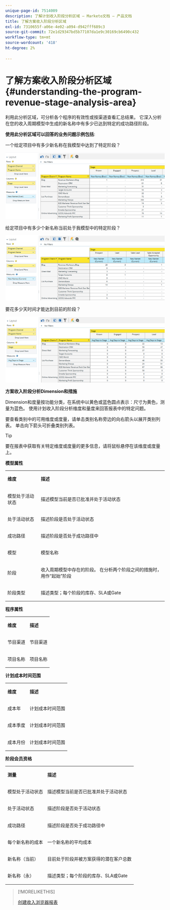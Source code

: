 ```yaml
---
unique-page-id: 7514009
description: 了解计划收入阶段分析区域 — Marketo文档 — 产品文档
title: 了解方案收入阶段分析区域
exl-id: 7310655f-a06e-4e02-a094-d942fff689c3
source-git-commit: 72e1d29347bd5b77107da1e9c30169cb6490c432
workflow-type: tm+mt
source-wordcount: '418'
ht-degree: 2%

---
```


# 了解方案收入阶段分析区域 {#understanding-the-program-revenue-stage-analysis-area}

利用此分析区域，可分析各个程序的有效性或按渠道查看汇总结果。 它深入分析在您的收入周期模型中生成的新名称中有多少已达到特定的成功路径阶段。

**使用此分析区域可以回答的业务问题示例包括**:

一个给定项目中有多少新名称在我模型中达到了特定阶段？

![](assets/one-3.png)

给定项目中有多少个新名称当前处于我模型中的特定阶段？

![](assets/two-3.png)

要花多少天时间才能达到目前的阶段？

![](assets/three-3.png)

**方案收入阶段分析Dimension和措施**

Dimension和度量按功能分类，在系统中以黄色或蓝色圆点表示：尺寸为黄色，测量为蓝色。 使用计划收入阶段分析维度和量度来回答报表中的特定问题。

要查看类别中的可用维度或度量，请单击类别名称旁边的向右箭头以展开类别列表。 单击向下箭头可折叠类别列表。

>[!TIP]
>
>要在报表中获取有关特定维度或度量的更多信息，请将鼠标悬停在该维度或度量上。

**模型属性**

<table> 
 <tbody> 
  <tr> 
   <td colspan="1" rowspan="1"><strong>维度</strong></td> 
   <td colspan="1" rowspan="1"><p><strong>描述</strong></p></td> 
  </tr> 
  <tr> 
   <td colspan="1" rowspan="1"><p>模型处于活动状态</p></td> 
   <td colspan="1" rowspan="1"><p>描述模型当前是否已批准并处于活动状态</p></td> 
  </tr> 
  <tr> 
   <td colspan="1" rowspan="1"><p>处于活动状态</p></td> 
   <td colspan="1" rowspan="1"><p>描述阶段是否处于活动状态</p></td> 
  </tr> 
  <tr> 
   <td colspan="1" rowspan="1"><p>成功路径</p></td> 
   <td colspan="1" rowspan="1"><p>描述阶段是否处于成功路径中</p></td> 
  </tr> 
  <tr> 
   <td colspan="1" rowspan="1"><p>模型</p></td> 
   <td colspan="1" rowspan="1"><p>模型名称</p></td> 
  </tr> 
  <tr> 
   <td colspan="1" rowspan="1"><p>阶段</p></td> 
   <td colspan="1" rowspan="1"><p>收入周期模型中存在的阶段。 在分析两个阶段之间的措施时，用作“起始”阶段</p></td> 
  </tr> 
  <tr> 
   <td colspan="1" rowspan="1"><p>阶段类型</p></td> 
   <td colspan="1" rowspan="1"><p>描述类型；每个阶段的库存、SLA或Gate</p></td> 
  </tr> 
 </tbody> 
</table>

**程序属性**

<table> 
 <tbody> 
  <tr> 
   <td colspan="1" rowspan="1"><p><strong>维度</strong></p></td> 
   <td colspan="1" rowspan="1"><p><strong>描述</strong></p></td> 
  </tr> 
  <tr> 
   <td colspan="1" rowspan="1"><p>节目渠道</p></td> 
   <td colspan="1" rowspan="1"><p>节目渠道</p></td> 
  </tr> 
  <tr> 
   <td colspan="1" rowspan="1"><p>项目名称</p></td> 
   <td colspan="1" rowspan="1"><p>项目名称</p></td> 
  </tr> 
 </tbody> 
</table>

**计划成本时间范围**

<table> 
 <tbody> 
  <tr> 
   <td colspan="1" rowspan="1"><p><strong>维度</strong></p></td> 
   <td colspan="1" rowspan="1"><p><strong>描述</strong></p></td> 
  </tr> 
  <tr> 
   <td colspan="1" rowspan="1"><p>成本年</p></td> 
   <td colspan="1" rowspan="1"><p>计划成本时间范围</p></td> 
  </tr> 
  <tr> 
   <td colspan="1" rowspan="1"><p>成本季度</p></td> 
   <td colspan="1" rowspan="1"><p>计划成本时间范围</p></td> 
  </tr> 
  <tr> 
   <td colspan="1" rowspan="1"><p>成本月份</p></td> 
   <td colspan="1" rowspan="1"><p>计划成本时间范围</p></td> 
  </tr> 
 </tbody> 
</table>

**阶段会员资格**

<table> 
 <tbody> 
  <tr> 
   <td colspan="1" rowspan="1"><p><strong>测量</strong></p></td> 
   <td colspan="1" rowspan="1"><p><strong>描述</strong></p></td> 
  </tr> 
  <tr> 
   <td colspan="1" rowspan="1"><p>模型处于活动状态</p></td> 
   <td colspan="1" rowspan="1"><p>描述模型当前是否已批准并处于活动状态</p></td> 
  </tr> 
  <tr> 
   <td colspan="1" rowspan="1"><p>处于活动状态</p></td> 
   <td colspan="1" rowspan="1"><p>描述阶段是否处于活动状态</p></td> 
  </tr> 
  <tr> 
   <td colspan="1" rowspan="1"><p>成功路径</p></td> 
   <td colspan="1" rowspan="1"><p>描述阶段是否处于成功路径中</p></td> 
  </tr> 
  <tr> 
   <td colspan="1" rowspan="1"><p>每个新名称的成本</p></td> 
   <td colspan="1" rowspan="1"><p>一个新名称的平均成本</p></td> 
  </tr> 
  <tr> 
   <td colspan="1" rowspan="1"><p>新名称（当前）</p></td> 
   <td colspan="1" rowspan="1"><p>目前处于阶段并被方案获得的潜在客户总数</p></td> 
  </tr> 
  <tr> 
   <td colspan="1" rowspan="1"><p>新名称（永）</p></td> 
   <td colspan="1" rowspan="1"><p>描述类型；每个阶段的库存、SLA或Gate</p></td> 
  </tr> 
 </tbody> 
</table>

>[!MORELIKETHIS]
>
>[创建收入浏览器报表](/help/marketo/product-docs/reporting/revenue-cycle-analytics/revenue-explorer/create-a-revenue-explorer-report.md)
